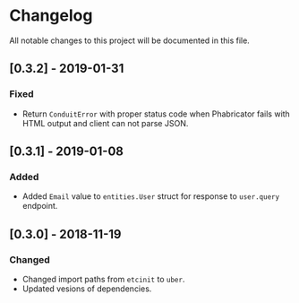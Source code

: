 # Changelog

All notable changes to this project will be documented in this file.

## [0.3.2] - 2019-01-31
### Fixed
- Return `ConduitError` with proper status code when Phabricator fails with
  HTML output and client can not parse JSON.

## [0.3.1] - 2019-01-08
### Added
- Added `Email` value to `entities.User` struct for response to `user.query`
  endpoint.

## [0.3.0] - 2018-11-19
### Changed
- Changed import paths from `etcinit` to `uber`.
- Updated vesions of dependencies.
